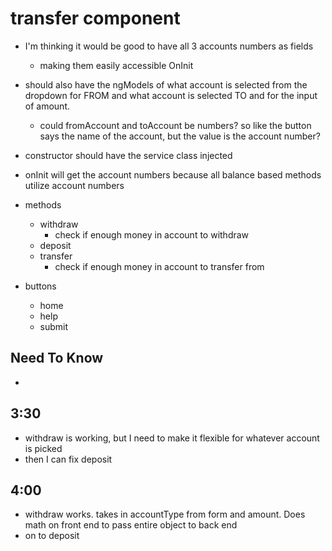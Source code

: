 # transfer component
* I'm thinking it would be good to have all 3 accounts numbers as fields
  * making them easily accessible OnInit
* should also have the ngModels of what account is selected from the dropdown for FROM and
  what account is selected TO and for the input of amount.
  * could fromAccount and toAccount be numbers? so like the button says the name of the account, but the value is the account number?
* constructor should have the service class injected
* onInit will get the account numbers because all balance based methods utilize account numbers
* methods
  * withdraw
    * check if enough money in account to withdraw
  * deposit
  * transfer
    * check if enough money in account to transfer from
  
* buttons
  * home
  * help
  * submit
  

## Need To Know
* 
  
## 3:30
* withdraw is working, but I need to make it flexible for whatever account is picked
* then I can fix deposit

## 4:00
* withdraw works. takes in accountType from form and amount. Does math on front end to pass entire object to back end
* on to deposit
